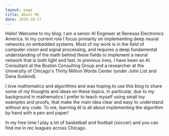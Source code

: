 ```yaml
---
layout: page
title: About Me
date: 2020-10-17
---
```


Hello! Welcome to my blog. I am a senior AI Engineer at Renesas Electronics America. In my current role I focus primarily on implementing deep neural networks on embedded systems. Most of my work is in the field of computer vision and signal processing, and requires a deep fundamental understanding of the math behind these fields to implement a neural network that is both light and fast. In previous lives, I have been an AI Consultant at the Boston Consulting Group and a researcher at the University of Chicago's Thirty Million Words Center (under John List and Dana Suskind).

I love mathematics and algorithms and was hoping to use this blog to share some of my thoughts and ideas on these topics. In particular, due to my background in mathematics I prefer to teach myself using small toy examples and proofs, that make the main idea clear and easy to understand without any code. To me, learning AI is all about implementing the algorithm by hand with a pen and paper!


In my free time I play a lot of basketball and football (soccer) and you can find me in rec leagues across Chicago.

